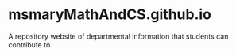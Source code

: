 # msmaryMathAndCS.github.io
A repository website of departmental information that students can contribute to
